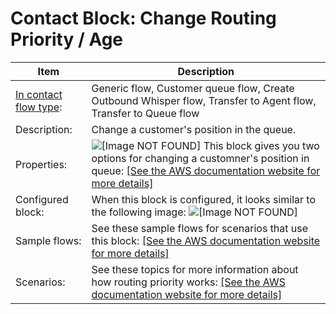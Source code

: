 # Contact Block: Change Routing Priority / Age<a name="change-routing-priority"></a>


| Item | Description | 
| --- | --- | 
|  [In contact flow type](create-contact-flow.md#contact-flow-types):  | Generic flow, Customer queue flow, Create Outbound Whisper flow, Transfer to Agent flow, Transfer to Queue flow  | 
|  Description:  |  Change a customer's position in the queue\.  | 
|  Properties:  | ![\[Image NOT FOUND\]](http://docs.aws.amazon.com/connect/latest/adminguide/images/change-routing-priority-properties.png) This block gives you two options for changing a customner's position in queue:  [\[See the AWS documentation website for more details\]](http://docs.aws.amazon.com/connect/latest/adminguide/change-routing-priority.html)  | 
|  Configured block:  |  When this block is configured, it looks similar to the following image: ![\[Image NOT FOUND\]](http://docs.aws.amazon.com/connect/latest/adminguide/images/change-routing-priority-configured.png)  | 
|  Sample flows:  |  See these sample flows for scenarios that use this block: [\[See the AWS documentation website for more details\]](http://docs.aws.amazon.com/connect/latest/adminguide/change-routing-priority.html)  | 
|  Scenarios:  |  See these topics for more information about how routing priority works: [\[See the AWS documentation website for more details\]](http://docs.aws.amazon.com/connect/latest/adminguide/change-routing-priority.html)  | 